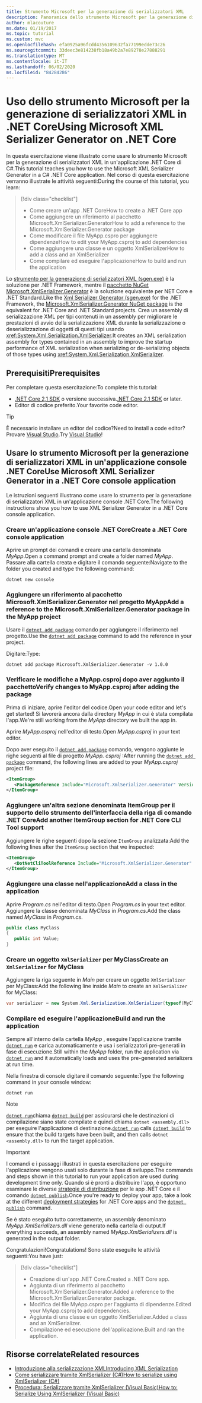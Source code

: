 ```yaml
---
title: Strumento Microsoft per la generazione di serializzatori XML
description: Panoramica dello strumento Microsoft per la generazione di serializzatori XML. Usare lo strumento per la generazione di serializzatori XML per generare un assembly di serializzazione XML per i tipi contenuti nel progetto.
author: mlacouture
ms.date: 01/19/2017
ms.topic: tutorial
ms.custom: mvc
ms.openlocfilehash: efa0925a96fcdd4356109632fa77199edde73c26
ms.sourcegitcommit: 33deec3e814238fb18a49b2a7e89278e27888291
ms.translationtype: MT
ms.contentlocale: it-IT
ms.lasthandoff: 06/02/2020
ms.locfileid: "84284286"
---
```

# <a name="using-microsoft-xml-serializer-generator-on-net-core"></a><span data-ttu-id="0ad36-104">Uso dello strumento Microsoft per la generazione di serializzatori XML in .NET Core</span><span class="sxs-lookup"><span data-stu-id="0ad36-104">Using Microsoft XML Serializer Generator on .NET Core</span></span>

<span data-ttu-id="0ad36-105">In questa esercitazione viene illustrato come usare lo strumento Microsoft per la generazione di serializzatori XML in un'applicazione .NET Core di C#.</span><span class="sxs-lookup"><span data-stu-id="0ad36-105">This tutorial teaches you how to use the Microsoft XML Serializer Generator in a C# .NET Core application.</span></span> <span data-ttu-id="0ad36-106">Nel corso di questa esercitazione verranno illustrate le attività seguenti:</span><span class="sxs-lookup"><span data-stu-id="0ad36-106">During the course of this tutorial, you learn:</span></span>

> [!div class="checklist"]
>
> - <span data-ttu-id="0ad36-107">Come creare un'app .NET Core</span><span class="sxs-lookup"><span data-stu-id="0ad36-107">How to create a .NET Core app</span></span>
> - <span data-ttu-id="0ad36-108">Come aggiungere un riferimento al pacchetto Microsoft.XmlSerializer.Generator</span><span class="sxs-lookup"><span data-stu-id="0ad36-108">How to add a reference to the Microsoft.XmlSerializer.Generator package</span></span>
> - <span data-ttu-id="0ad36-109">Come modificare il file MyApp.cspro per aggiungere dipendenze</span><span class="sxs-lookup"><span data-stu-id="0ad36-109">How to edit your MyApp.csproj to add dependencies</span></span>
> - <span data-ttu-id="0ad36-110">Come aggiungere una classe e un oggetto XmlSerializer</span><span class="sxs-lookup"><span data-stu-id="0ad36-110">How to add a class and an XmlSerializer</span></span>
> - <span data-ttu-id="0ad36-111">Come compilare ed eseguire l'applicazione</span><span class="sxs-lookup"><span data-stu-id="0ad36-111">How to build and run the application</span></span>

<span data-ttu-id="0ad36-112">Lo [strumento per la generazione di serializzatori XML (sgen.exe)](../../standard/serialization/xml-serializer-generator-tool-sgen-exe.md) è la soluzione per .NET Framework, mentre il [pacchetto NuGet Microsoft.XmlSerializer.Generator](https://www.nuget.org/packages/Microsoft.XmlSerializer.Generator) è la soluzione equivalente per NET Core e .NET Standard.</span><span class="sxs-lookup"><span data-stu-id="0ad36-112">Like the [Xml Serializer Generator (sgen.exe)](../../standard/serialization/xml-serializer-generator-tool-sgen-exe.md) for the .NET Framework, the [Microsoft.XmlSerializer.Generator NuGet package](https://www.nuget.org/packages/Microsoft.XmlSerializer.Generator) is the equivalent for .NET Core and .NET Standard projects.</span></span> <span data-ttu-id="0ad36-113">Crea un assembly di serializzazione XML per tipi contenuti in un assembly per migliorare le prestazioni di avvio della serializzazione XML durante la serializzazione o deserializzazione di oggetti di questi tipi usando <xref:System.Xml.Serialization.XmlSerializer>.</span><span class="sxs-lookup"><span data-stu-id="0ad36-113">It creates an XML serialization assembly for types contained in an assembly to improve the startup performance of XML serialization when serializing or de-serializing objects of those types using <xref:System.Xml.Serialization.XmlSerializer>.</span></span>

## <a name="prerequisites"></a><span data-ttu-id="0ad36-114">Prerequisiti</span><span class="sxs-lookup"><span data-stu-id="0ad36-114">Prerequisites</span></span>

<span data-ttu-id="0ad36-115">Per completare questa esercitazione:</span><span class="sxs-lookup"><span data-stu-id="0ad36-115">To complete this tutorial:</span></span>

- <span data-ttu-id="0ad36-116">[.NET Core 2,1 SDK](https://dotnet.microsoft.com/download) o versione successiva.</span><span class="sxs-lookup"><span data-stu-id="0ad36-116">[.NET Core 2.1 SDK](https://dotnet.microsoft.com/download) or later.</span></span>
- <span data-ttu-id="0ad36-117">Editor di codice preferito.</span><span class="sxs-lookup"><span data-stu-id="0ad36-117">Your favorite code editor.</span></span>

> [!TIP]
> <span data-ttu-id="0ad36-118">È necessario installare un editor del codice?</span><span class="sxs-lookup"><span data-stu-id="0ad36-118">Need to install a code editor?</span></span> <span data-ttu-id="0ad36-119">Provare [Visual Studio](https://aka.ms/vsdownload?utm_source=mscom&utm_campaign=msdocs).</span><span class="sxs-lookup"><span data-stu-id="0ad36-119">Try [Visual Studio](https://aka.ms/vsdownload?utm_source=mscom&utm_campaign=msdocs)!</span></span>

## <a name="use-microsoft-xml-serializer-generator-in-a-net-core-console-application"></a><span data-ttu-id="0ad36-120">Usare lo strumento Microsoft per la generazione di serializzatori XML in un'applicazione console .NET Core</span><span class="sxs-lookup"><span data-stu-id="0ad36-120">Use Microsoft XML Serializer Generator in a .NET Core console application</span></span>

<span data-ttu-id="0ad36-121">Le istruzioni seguenti illustrano come usare lo strumento per la generazione di serializzatori XML in un'applicazione console .NET Core.</span><span class="sxs-lookup"><span data-stu-id="0ad36-121">The following instructions show you how to use XML Serializer Generator in a .NET Core console application.</span></span>

### <a name="create-a-net-core-console-application"></a><span data-ttu-id="0ad36-122">Creare un'applicazione console .NET Core</span><span class="sxs-lookup"><span data-stu-id="0ad36-122">Create a .NET Core console application</span></span>

<span data-ttu-id="0ad36-123">Aprire un prompt dei comandi e creare una cartella denominata *MyApp*.</span><span class="sxs-lookup"><span data-stu-id="0ad36-123">Open a command prompt and create a folder named *MyApp*.</span></span> <span data-ttu-id="0ad36-124">Passare alla cartella creata e digitare il comando seguente:</span><span class="sxs-lookup"><span data-stu-id="0ad36-124">Navigate to the folder you created and type the following command:</span></span>

```dotnetcli
dotnet new console
```

### <a name="add-a-reference-to-the-microsoftxmlserializergenerator-package-in-the-myapp-project"></a><span data-ttu-id="0ad36-125">Aggiungere un riferimento al pacchetto Microsoft.XmlSerializer.Generator nel progetto MyApp</span><span class="sxs-lookup"><span data-stu-id="0ad36-125">Add a reference to the Microsoft.XmlSerializer.Generator package in the MyApp project</span></span>

<span data-ttu-id="0ad36-126">Usare il [`dotnet add package`](../tools/dotnet-add-package.md) comando per aggiungere il riferimento nel progetto.</span><span class="sxs-lookup"><span data-stu-id="0ad36-126">Use the [`dotnet add package`](../tools/dotnet-add-package.md) command to add the reference in your project.</span></span>

<span data-ttu-id="0ad36-127">Digitare:</span><span class="sxs-lookup"><span data-stu-id="0ad36-127">Type:</span></span>

```dotnetcli
dotnet add package Microsoft.XmlSerializer.Generator -v 1.0.0
```

### <a name="verify-changes-to-myappcsproj-after-adding-the-package"></a><span data-ttu-id="0ad36-128">Verificare le modifiche a MyApp.csproj dopo aver aggiunto il pacchetto</span><span class="sxs-lookup"><span data-stu-id="0ad36-128">Verify changes to MyApp.csproj after adding the package</span></span>

<span data-ttu-id="0ad36-129">Prima di iniziare, aprire l'editor del codice.</span><span class="sxs-lookup"><span data-stu-id="0ad36-129">Open your code editor and let's get started!</span></span> <span data-ttu-id="0ad36-130">Si lavorerà ancora dalla directory *MyApp* in cui è stata compilata l'app.</span><span class="sxs-lookup"><span data-stu-id="0ad36-130">We're still working from the *MyApp* directory we built the app in.</span></span>

<span data-ttu-id="0ad36-131">Aprire *MyApp.csproj* nell'editor di testo.</span><span class="sxs-lookup"><span data-stu-id="0ad36-131">Open *MyApp.csproj* in your text editor.</span></span>

<span data-ttu-id="0ad36-132">Dopo aver eseguito il [`dotnet add package`](../tools/dotnet-add-package.md) comando, vengono aggiunte le righe seguenti al file di progetto *MyApp. csproj* :</span><span class="sxs-lookup"><span data-stu-id="0ad36-132">After running the [`dotnet add package`](../tools/dotnet-add-package.md) command, the following lines are added to your *MyApp.csproj* project file:</span></span>

 ```xml
 <ItemGroup>
    <PackageReference Include="Microsoft.XmlSerializer.Generator" Version="1.0.0" />
 </ItemGroup>
 ```

### <a name="add-another-itemgroup-section-for-net-core-cli-tool-support"></a><span data-ttu-id="0ad36-133">Aggiungere un'altra sezione denominata ItemGroup per il supporto dello strumento dell'interfaccia della riga di comando .NET Core</span><span class="sxs-lookup"><span data-stu-id="0ad36-133">Add another ItemGroup section for .NET Core CLI Tool support</span></span>

<span data-ttu-id="0ad36-134">Aggiungere le righe seguenti dopo la sezione `ItemGroup` analizzata:</span><span class="sxs-lookup"><span data-stu-id="0ad36-134">Add the following lines after the `ItemGroup` section that we inspected:</span></span>

 ```xml
 <ItemGroup>
    <DotNetCliToolReference Include="Microsoft.XmlSerializer.Generator" Version="1.0.0" />
 </ItemGroup>
 ```

### <a name="add-a-class-in-the-application"></a><span data-ttu-id="0ad36-135">Aggiungere una classe nell'applicazione</span><span class="sxs-lookup"><span data-stu-id="0ad36-135">Add a class in the application</span></span>

<span data-ttu-id="0ad36-136">Aprire *Program.cs* nell'editor di testo.</span><span class="sxs-lookup"><span data-stu-id="0ad36-136">Open *Program.cs* in your text editor.</span></span> <span data-ttu-id="0ad36-137">Aggiungere la classe denominata *MyClass* in *Program.cs*.</span><span class="sxs-lookup"><span data-stu-id="0ad36-137">Add the class named *MyClass* in *Program.cs*.</span></span>

```csharp
public class MyClass
{
   public int Value;
}
```

### <a name="create-an-xmlserializer-for-myclass"></a><span data-ttu-id="0ad36-138">Creare un oggetto `XmlSerializer` per MyClass</span><span class="sxs-lookup"><span data-stu-id="0ad36-138">Create an `XmlSerializer` for MyClass</span></span>

<span data-ttu-id="0ad36-139">Aggiungere la riga seguente in *Main* per creare un oggetto `XmlSerializer` per MyClass:</span><span class="sxs-lookup"><span data-stu-id="0ad36-139">Add the following line inside *Main* to create an `XmlSerializer` for MyClass:</span></span>

```csharp
var serializer = new System.Xml.Serialization.XmlSerializer(typeof(MyClass));
```

### <a name="build-and-run-the-application"></a><span data-ttu-id="0ad36-140">Compilare ed eseguire l'applicazione</span><span class="sxs-lookup"><span data-stu-id="0ad36-140">Build and run the application</span></span>

<span data-ttu-id="0ad36-141">Sempre all'interno della cartella *MyApp* , eseguire l'applicazione tramite [`dotnet run`](../tools/dotnet-run.md) e carica automaticamente e usa i serializzatori pre-generati in fase di esecuzione.</span><span class="sxs-lookup"><span data-stu-id="0ad36-141">Still within the *MyApp* folder, run the application via [`dotnet run`](../tools/dotnet-run.md) and it automatically loads and uses the pre-generated serializers at run time.</span></span>

<span data-ttu-id="0ad36-142">Nella finestra di console digitare il comando seguente:</span><span class="sxs-lookup"><span data-stu-id="0ad36-142">Type the following command in your console window:</span></span>

```dotnetcli
dotnet run
```

> [!NOTE]
> <span data-ttu-id="0ad36-143">[`dotnet run`](../tools/dotnet-run.md)chiama [`dotnet build`](../tools/dotnet-build.md) per assicurarsi che le destinazioni di compilazione siano state compilate e quindi chiama `dotnet <assembly.dll>` per eseguire l'applicazione di destinazione.</span><span class="sxs-lookup"><span data-stu-id="0ad36-143">[`dotnet run`](../tools/dotnet-run.md) calls [`dotnet build`](../tools/dotnet-build.md) to ensure that the build targets have been built, and then calls `dotnet <assembly.dll>` to run the target application.</span></span>

> [!IMPORTANT]
> <span data-ttu-id="0ad36-144">I comandi e i passaggi illustrati in questa esercitazione per eseguire l'applicazione vengono usati solo durante la fase di sviluppo.</span><span class="sxs-lookup"><span data-stu-id="0ad36-144">The commands and steps shown in this tutorial to run your application are used during development time only.</span></span> <span data-ttu-id="0ad36-145">Quando si è pronti a distribuire l'app, è opportuno esaminare le diverse [strategie di distribuzione](../deploying/index.md) per le app .NET Core e il comando [`dotnet publish`](../tools/dotnet-publish.md).</span><span class="sxs-lookup"><span data-stu-id="0ad36-145">Once you're ready to deploy your app, take a look at the different [deployment strategies](../deploying/index.md) for .NET Core apps and the [`dotnet publish`](../tools/dotnet-publish.md) command.</span></span>

<span data-ttu-id="0ad36-146">Se è stato eseguito tutto correttamente, un assembly denominato *MyApp.XmlSerializers.dll* viene generato nella cartella di output.</span><span class="sxs-lookup"><span data-stu-id="0ad36-146">If everything succeeds, an assembly named *MyApp.XmlSerializers.dll* is generated in the output folder.</span></span>

<span data-ttu-id="0ad36-147">Congratulazioni!</span><span class="sxs-lookup"><span data-stu-id="0ad36-147">Congratulations!</span></span> <span data-ttu-id="0ad36-148">Sono state eseguite le attività seguenti:</span><span class="sxs-lookup"><span data-stu-id="0ad36-148">You have just:</span></span>
> [!div class="checklist"]
>
> - <span data-ttu-id="0ad36-149">Creazione di un'app .NET Core.</span><span class="sxs-lookup"><span data-stu-id="0ad36-149">Created a .NET Core app.</span></span>
> - <span data-ttu-id="0ad36-150">Aggiunta di un riferimento al pacchetto Microsoft.XmlSerializer.Generator.</span><span class="sxs-lookup"><span data-stu-id="0ad36-150">Added a reference to the Microsoft.XmlSerializer.Generator package.</span></span>
> - <span data-ttu-id="0ad36-151">Modifica del file MyApp.cspro per l'aggiunta di dipendenze.</span><span class="sxs-lookup"><span data-stu-id="0ad36-151">Edited your MyApp.csproj to add dependencies.</span></span>
> - <span data-ttu-id="0ad36-152">Aggiunta di una classe e un oggetto XmlSerializer.</span><span class="sxs-lookup"><span data-stu-id="0ad36-152">Added a class and an XmlSerializer.</span></span>
> - <span data-ttu-id="0ad36-153">Compilazione ed esecuzione dell'applicazione.</span><span class="sxs-lookup"><span data-stu-id="0ad36-153">Built and ran the application.</span></span>

## <a name="related-resources"></a><span data-ttu-id="0ad36-154">Risorse correlate</span><span class="sxs-lookup"><span data-stu-id="0ad36-154">Related resources</span></span>

- [<span data-ttu-id="0ad36-155">Introduzione alla serializzazione XML</span><span class="sxs-lookup"><span data-stu-id="0ad36-155">Introducing XML Serialization</span></span>](../../standard/serialization/introducing-xml-serialization.md)
- [<span data-ttu-id="0ad36-156">Come serializzare tramite XmlSerializer (C#)</span><span class="sxs-lookup"><span data-stu-id="0ad36-156">How to serialize using XmlSerializer (C#)</span></span>](../../csharp/programming-guide/concepts/linq/how-to-serialize-using-xmlserializer.md)
- [<span data-ttu-id="0ad36-157">Procedura: Serializzare tramite XmlSerializer (Visual Basic)</span><span class="sxs-lookup"><span data-stu-id="0ad36-157">How to: Serialize Using XmlSerializer (Visual Basic)</span></span>](../../visual-basic/programming-guide/concepts/linq/how-to-serialize-using-xmlserializer.md)
